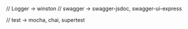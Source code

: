 
// Logger -> winston
// swagger -> swagger-jsdoc, swagger-ui-express

// test -> mocha, chai, supertest
